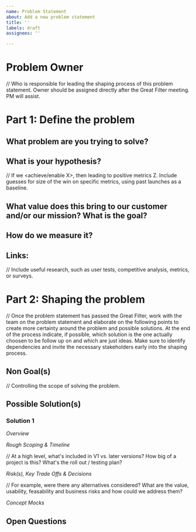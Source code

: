 ```yaml
---
name: Problem Statement 
about: Add a new problem statement
title: ''
labels: draft
assignees: ''

---
```

# Problem Owner

  // Who is responsible for leading the shaping process of this problem statement. Owner should be assigned directly after the Great Filter meeting. PM will assist. 

# Part 1: Define the problem

## What problem are you trying to solve?

## What is your hypothesis?

  // If we <achieve/enable X>, then <user behavior Y changes in this way> leading to positive metrics Z. Include guesses for size of the win on specific metrics, using past launches as a baseline. 

## What value does this bring to our customer and/or our mission? What is the goal?

## How do we measure it?

## Links:
  
  // Include useful research, such as user tests, competitive analysis, metrics, or surveys.
  
  

# Part 2: Shaping the problem 
  
  // Once the problem statement has passed the Great Filter, work with the team on the problem statement and elaborate on the following points to create more certainty around the problem and possible solutions. At the end of the process indicate, if possible, which solution is the one actually choosen to be follow up on and which are just ideas. Make sure to identify dependencies and invite the necessary stakeholders early into the shaping process. 

## Non Goal(s)
  
  // Controlling the scope of solving the problem. 
 
## Possible Solution(s) 
  
### Solution 1
  
*Overview*
  
*Rough Scoping & Timeline*

  // At a high level, what's included in V1 vs. later versions? How big of a project is this? What's the roll out / testing plan? 

*Risk(s), Key Trade Offs & Decisions*

  // For example, were there any alternatives considered? What are the value, usability, feasability and business risks and how could we address them? 

*Concept Mocks*
 
## Open Questions
